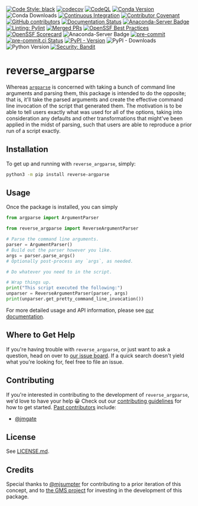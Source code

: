 [![Code Style: black](https://img.shields.io/badge/Code%20Style-black-000000.svg)](https://github.com/psf/black)
[![codecov](https://codecov.io/gh/sandialabs/reverse_argparse/branch/master/graph/badge.svg?token=FmDStZ6FVR)](https://codecov.io/gh/sandialabs/reverse_argparse)
[![CodeQL](https://github.com/sandialabs/reverse_argparse/actions/workflows/github-code-scanning/codeql/badge.svg)](https://github.com/sandialabs/reverse_argparse/actions/workflows/github-code-scanning/codeql)
[![Conda Version](https://img.shields.io/conda/v/conda-forge/reverse-argparse?label=conda-forge)](https://anaconda.org/conda-forge/reverse-argparse)
![Conda Downloads](https://img.shields.io/conda/d/conda-forge/reverse-argparse?label=conda-forge%20downloads)
[![Continuous Integration](https://github.com/sandialabs/reverse_argparse/actions/workflows/continuous-integration.yml/badge.svg)](https://github.com/sandialabs/reverse_argparse/actions/workflows/continuous-integration.yml)
[![Contributor Covenant](https://img.shields.io/badge/Contributor%20Covenant-2.1-4baaaa.svg)](CODE_OF_CONDUCT.md)
[![GitHub contributors](https://img.shields.io/github/contributors/sandialabs/reverse_argparse.svg)](https://github.com/sandialabs/reverse_argparse/graphs/contributors)
[![Documentation Status](https://readthedocs.org/projects/reverse-argparse/badge/?version=latest)](https://reverse-argparse.readthedocs.io/en/latest/?badge=latest)
[![Anaconda-Server Badge](https://anaconda.org/conda-forge/reverse-argparse/badges/license.svg)](LICENSE.md)
[![Linting: Pylint](https://img.shields.io/badge/Linting-Pylint-yellowgreen)](https://github.com/pylint-dev/pylint)
[![Merged PRs](https://img.shields.io/github/issues-pr-closed-raw/sandialabs/reverse_argparse.svg?label=merged+PRs)](https://github.com/sandialabs/reverse_argparse/pulls?q=is:pr+is:merged)
[![OpenSSF Best Practices](https://bestpractices.coreinfrastructure.org/projects/7632/badge)](https://bestpractices.coreinfrastructure.org/projects/7632)
[![OpenSSF Scorecard](https://api.securityscorecards.dev/projects/github.com/sandialabs/reverse_argparse/badge)](https://securityscorecards.dev/viewer/?uri=github.com/sandialabs/reverse_argparse)
![Anaconda-Server Badge](https://anaconda.org/conda-forge/reverse-argparse/badges/platforms.svg)
[![pre-commit](https://img.shields.io/badge/pre--commit-enabled-brightgreen?logo=pre-commit)](https://github.com/pre-commit/pre-commit)
[![pre-commit.ci Status](https://results.pre-commit.ci/badge/github/sandialabs/reverse_argparse/master.svg)](https://results.pre-commit.ci/latest/github/sandialabs/reverse_argparse/master)
[![PyPI - Version](https://img.shields.io/pypi/v/reverse-argparse?label=PyPI)](https://pypi.org/project/reverse-argparse/)
![PyPI - Downloads](https://img.shields.io/pypi/dm/reverse-argparse?label=PyPI%20downloads)
![Python Version](https://img.shields.io/badge/Python-3.8|3.9|3.10|3.11|3.12-blue.svg)
[![Security: Bandit](https://img.shields.io/badge/Security-Bandit-yellow.svg)](https://github.com/PyCQA/bandit)

# reverse_argparse

Whereas [`argparse`][argparse] is concerned with taking a bunch of command line
arguments and parsing them, this package is intended to do the opposite; that
is, it'll take the parsed arguments and create the effective command line
invocation of the script that generated them.  The motivation is to be able to
tell users exactly what was used for all of the options, taking into
consideration any defaults and other transformations that might've been applied
in the midst of parsing, such that users are able to reproduce a prior run of a
script exactly.

[argparse]: https://docs.python.org/3/library/argparse.html

## Installation

To get up and running with `reverse_argparse`, simply:
```bash
python3 -m pip install reverse-argparse
```

## Usage

Once the package is installed, you can simply
```python
from argparse import ArgumentParser

from reverse_argparse import ReverseArgumentParser

# Parse the command line arguments.
parser = ArgumentParser()
# Build out the parser however you like.
args = parser.parse_args()
# Optionally post-process any `args`, as needed.

# Do whatever you need to in the script.

# Wrap things up.
print("This script executed the following:")
unparser = ReverseArgumentParser(parser, args)
print(unparser.get_pretty_command_line_invocation())
```

For more detailed usage and API information, please see
[our documentation][readthedocs].

[readthedocs]: https://reverse-argparse.readthedocs.io

## Where to Get Help

If you're having trouble with `reverse_argparse`, or just want to ask a
question, head on over to [our issue board][issues].  If a quick search doesn't
yield what you're looking for, feel free to file an issue.

[issues]: https://github.com/sandialabs/reverse_argparse/issues

## Contributing

If you're interested in contributing to the development of `reverse_argparse`,
we'd love to have your help :grinning:  Check out our
[contributing guidelines](CONTRIBUTING.md) for how to get started.
[Past contributors][contributors] include:
* [@jmgate](https://github.com/jmgate)

[contributors]: https://github.com/sandialabs/reverse_argparse/graphs/contributors

## License

See [LICENSE.md](LICENSE.md).

## Credits

Special thanks to [@mjsumpter][mjsumpter] for contributing to a prior iteration
of this concept, and to [the GMS project][gms] for investing in the development
of this package.

[mjsumpter]: https://github.com/mjsumpter
[gms]: https://github.com/SNL-GMS/GMS-PI25
